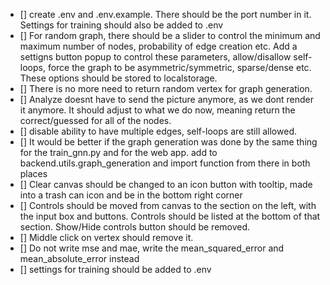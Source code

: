 - [] create .env and .env.example. There should be the port number in it. Settings for training should also be added to .env
- [] For random graph, there should be a slider to control the minimum and maximum number of nodes, probability of edge creation etc. Add a settigns button popup to control these parameters, allow/disallow self-loops, force the graph to be asymmetric/symmetric, sparse/dense etc. These options should be stored to localstorage.
- [] There is no more need to return random vertex for graph generation.
- [] Analyze doesnt have to send the picture anymore, as we dont render it anymore. It should adjust to what we do now, meaning return the correct/guessed for all of the nodes.
- [] disable ability to have multiple edges, self-loops are still allowed.
- [] It would be better if the graph generation was done by the same thing for the train_gnn.py and for the web app. add to backend.utils.graph_generation and import function from there in both places
- [] Clear canvas should be changed to an icon button with tooltip, made into a trash can icon and be in the bottom right corner
- [] Controls should be moved from canvas to the section on the left, with the input box and buttons. Controls should be listed at the bottom of that section. Show/Hide controls button should be removed.
- [] Middle click on vertex should remove it.
- [] Do not write mse and mae, write the mean_squared_error and mean_absolute_error instead
- [] settings for training should be added to .env
